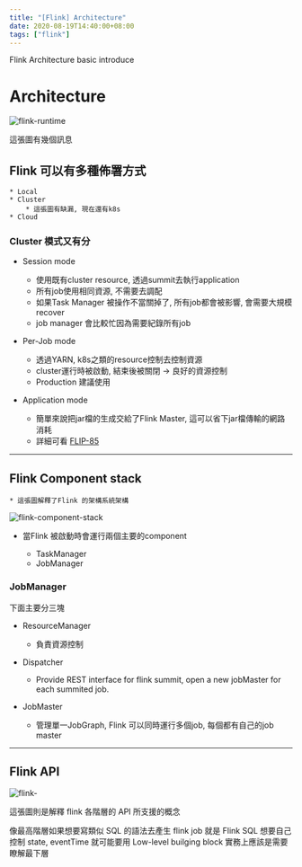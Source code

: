```yaml
---
title: "[Flink] Architecture"
date: 2020-08-19T14:40:00+08:00
tags: ["flink"]
---
```


Flink Architecture basic introduce

<!--more-->

# Architecture

![flink-runtime](/img/flink/flink-runtime.png#center)

這張圖有幾個訊息

## Flink 可以有多種佈署方式

    * Local
    * Cluster
        * 這張圖有缺漏, 現在還有k8s
    * Cloud

### Cluster 模式又有分

* Session mode

    * 使用既有cluster resource, 透過summit去執行application
    * 所有job使用相同資源, 不需要去調配
    * 如果Task Manager 被操作不當關掉了, 所有job都會被影響, 會需要大規模recover
    * job manager 會比較忙因為需要紀錄所有job

* Per-Job mode

    * 透過YARN, k8s之類的resource控制去控制資源
    * cluster運行時被啟動, 結束後被關閉 -> 良好的資源控制
    * Production 建議使用

* Application mode
    * 簡單來說把jar檔的生成交給了Flink Master, 這可以省下jar檔傳輸的網路消耗
    * 詳細可看 [FLIP-85](https://cwiki.apache.org/confluence/display/FLINK/FLIP-85+Flink+Application+Mode)

--- 

## Flink Component stack

    * 這張圖解釋了Flink 的架構系統架構

![flink-component-stack](/img/flink/processes.svg)

* 當Flink 被啟動時會運行兩個主要的component

    * TaskManager
    * JobManager

### JobManager

下面主要分三塊

* ResourceManager

    * 負責資源控制
* Dispatcher

    * Provide REST interface for flink summit, open a new jobMaster for each summited job.
* JobMaster

    * 管理單一JobGraph, Flink 可以同時運行多個job, 每個都有自己的job master

---

## Flink API

![flink-](/img/flink/levels_of_abstraction.svg)

這張圖則是解釋 flink 各階層的 API 所支援的概念

像最高階層如果想要寫類似 SQL 的語法去產生 flink job 就是 Flink SQL
想要自己控制 state, eventTime 就可能要用 Low-level builging block
實務上應該是需要瞭解最下層

